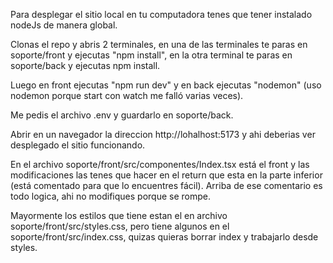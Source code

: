 Para desplegar el sitio local en tu computadora tenes que tener instalado nodeJs de manera global.

Clonas el repo y abris 2 terminales, en una de las terminales te paras en soporte/front y ejecutas "npm install", en la otra terminal te paras en soporte/back y ejecutas npm install.

Luego en front ejecutas "npm run dev" y en back ejecutas "nodemon" (uso nodemon porque start con watch me falló varias veces).

Me pedis el archivo .env y guardarlo en soporte/back.

Abrir en un navegador la direccion http://lohalhost:5173 y ahi deberias ver desplegado el sitio funcionando.

En el archivo soporte/front/src/componentes/Index.tsx está el front y las modificaciones las tenes que hacer en el return que esta en la parte inferior (está comentado para que lo encuentres fácil). Arriba de ese comentario es todo logica, ahi no modifiques porque se rompe.

Mayormente los estilos que tiene estan el en archivo soporte/front/src/styles.css, pero tiene algunos en el soporte/front/src/index.css, quizas quieras borrar index y trabajarlo desde styles.

